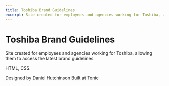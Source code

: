 ```yaml
---
title: Toshiba Brand Guidelines
excerpt: Site created for employees and agencies working for Toshiba, allowing them to access the latest brand guidelines
---
```


# Toshiba Brand Guidelines

Site created for employees and agencies working for Toshiba, allowing them to access the latest brand guidelines.

HTML, CSS.

Designed by Daniel Hutchinson
Built at Tonic
